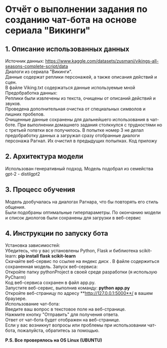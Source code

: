 # Отчёт о выполнении задания по созданию чат-бота на основе сериала "Викинги"
## 1. Описание использованных данных  
Источник данных: https://www.kaggle.com/datasets/zusmani/vikings-all-seasons-complete-script/data  
Диалоги из сериала "Викинги".  
Данные содержат реплики персонажей, а также описания действий и сцен.  
В файле Viking.txt содержаться данные используемые мной  
Предобработка данных:  
Реплики были извлечены из текста, очищены от описаний действий и звуков.  
Проведена дополнительная очистка от специальных символов и лишних пробелов.  
Очищенные данные сохранены для дальнейшего использования в чат-боте.
При выполнении домашнего задания столкнулся с трудностями но с третьей попвтки все получилось. В попытке номер 3 не делал предобработку данных а загружал сразу отобранные диалоги персонажа Рагнал. Их очистил в предыдущих попыпках. Код приложу

## 2. Архитектура модели  
Использован генеративный подход. Модель подобрал из семейства gpt-2 - distilgpt2  
  
## 3. Процесс обучения  
Модель дообучалась на диалогах Рагнара, что бы повторять его стиль общения.  
Были подобраны оптимальные гиперпараметры.
По окончанию модели и список диологов были сохранены для загрузки в веб-сервис  

## 4. Инструкции по запуску бота  
Установка зависимостей:  
Убедитесь, что у вас установлены Python, Flask и библиотека scikit-learn: **pip install flask scikit-learn**  
Скачайте веб-сервис по ссылке на яндекс диск . В файле содержиться сохраненная модель.
Запуск веб-сервиса:  
Откройте папку pythonProject в своей среде разработки (я использую PyCharm)  
Код веб-сервиса сохранен в файл app.py.  
Запустите веб-сервис, выполнив команду: **python app.py**  
Откройте веб-страницу по адресу **http://127.0.0.1:5000**/ в вашем браузере.  
Использование чат-бота:  
Введите ваш вопрос в текстовое поле на веб-странице.  
Нажмите кнопку "Отправить" для получения ответа.  
Ответ от чат-бота будет отображен на веб-странице.  
Если у вас возникнут вопросы или проблемы при использовании чат-бота, пожалуйста, обратитесь за помощью.

**P.S. Все проверялось на OS Linux (UBUNTU)**

